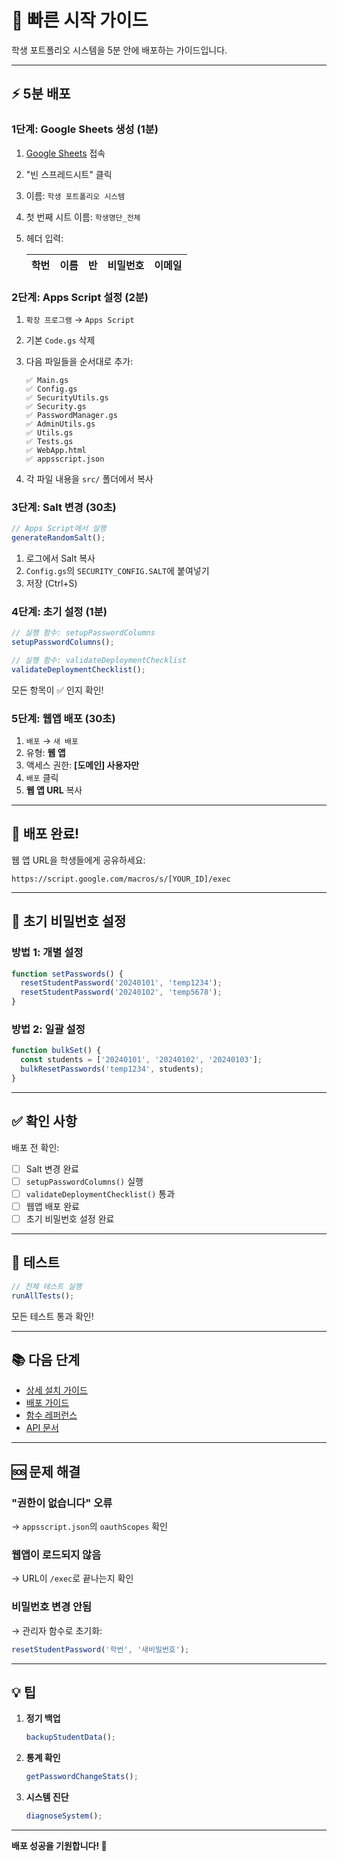 # 🚀 빠른 시작 가이드

학생 포트폴리오 시스템을 5분 안에 배포하는 가이드입니다.

---

## ⚡ 5분 배포

### 1단계: Google Sheets 생성 (1분)

1. [Google Sheets](https://sheets.google.com) 접속
2. "빈 스프레드시트" 클릭
3. 이름: `학생 포트폴리오 시스템`
4. 첫 번째 시트 이름: `학생명단_전체`
5. 헤더 입력:

   | 학번 | 이름 | 반 | 비밀번호 | 이메일 |
   |------|------|-----|----------|--------|

### 2단계: Apps Script 설정 (2분)

1. `확장 프로그램` → `Apps Script`
2. 기본 `Code.gs` 삭제
3. 다음 파일들을 순서대로 추가:

   ```
   ✅ Main.gs
   ✅ Config.gs
   ✅ SecurityUtils.gs
   ✅ Security.gs
   ✅ PasswordManager.gs
   ✅ AdminUtils.gs
   ✅ Utils.gs
   ✅ Tests.gs
   ✅ WebApp.html
   ✅ appsscript.json
   ```

4. 각 파일 내용을 `src/` 폴더에서 복사

### 3단계: Salt 변경 (30초)

```javascript
// Apps Script에서 실행
generateRandomSalt();
```

1. 로그에서 Salt 복사
2. `Config.gs`의 `SECURITY_CONFIG.SALT`에 붙여넣기
3. 저장 (Ctrl+S)

### 4단계: 초기 설정 (1분)

```javascript
// 실행 함수: setupPasswordColumns
setupPasswordColumns();

// 실행 함수: validateDeploymentChecklist
validateDeploymentChecklist();
```

모든 항목이 ✅ 인지 확인!

### 5단계: 웹앱 배포 (30초)

1. `배포` → `새 배포`
2. 유형: **웹 앱**
3. 액세스 권한: **[도메인] 사용자만**
4. `배포` 클릭
5. **웹 앱 URL** 복사

---

## 🎯 배포 완료!

웹 앱 URL을 학생들에게 공유하세요:

```
https://script.google.com/macros/s/[YOUR_ID]/exec
```

---

## 📝 초기 비밀번호 설정

### 방법 1: 개별 설정

```javascript
function setPasswords() {
  resetStudentPassword('20240101', 'temp1234');
  resetStudentPassword('20240102', 'temp5678');
}
```

### 방법 2: 일괄 설정

```javascript
function bulkSet() {
  const students = ['20240101', '20240102', '20240103'];
  bulkResetPasswords('temp1234', students);
}
```

---

## ✅ 확인 사항

배포 전 확인:

- [ ] Salt 변경 완료
- [ ] `setupPasswordColumns()` 실행
- [ ] `validateDeploymentChecklist()` 통과
- [ ] 웹앱 배포 완료
- [ ] 초기 비밀번호 설정 완료

---

## 🧪 테스트

```javascript
// 전체 테스트 실행
runAllTests();
```

모든 테스트 통과 확인!

---

## 📚 다음 단계

- [상세 설치 가이드](./docs/SETUP.md)
- [배포 가이드](./docs/DEPLOYMENT.md)
- [함수 레퍼런스](./docs/FUNCTIONS.md)
- [API 문서](./docs/API.md)

---

## 🆘 문제 해결

### "권한이 없습니다" 오류
→ `appsscript.json`의 `oauthScopes` 확인

### 웹앱이 로드되지 않음
→ URL이 `/exec`로 끝나는지 확인

### 비밀번호 변경 안됨
→ 관리자 함수로 초기화:
```javascript
resetStudentPassword('학번', '새비밀번호');
```

---

## 💡 팁

1. **정기 백업**
   ```javascript
   backupStudentData();
   ```

2. **통계 확인**
   ```javascript
   getPasswordChangeStats();
   ```

3. **시스템 진단**
   ```javascript
   diagnoseSystem();
   ```

---

**배포 성공을 기원합니다! 🎉**
